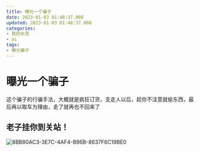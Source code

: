 ```yaml
---
title: 曝光一个骗子
date: 2023-01-03 01:48:37.008
updated: 2023-01-03 01:48:37.008
categories: 
- 我的水货
- ai
tags: 
- 曝光骗子
---
```


# 曝光一个骗子

这个骗子的行骗手法，大概就是疯狂订货，支走人以后，趁你不注意就偷东西，最后再以取车为理由，走了就再也不回来了

## 老子挂你到关站！

![8BB80AC3-3E7C-4AF4-B96B-8637F6C19BE0](https://www.wangshengjj.work/upload/2023/01/8BB80AC3-3E7C-4AF4-B96B-8637F6C19BE0.png)
